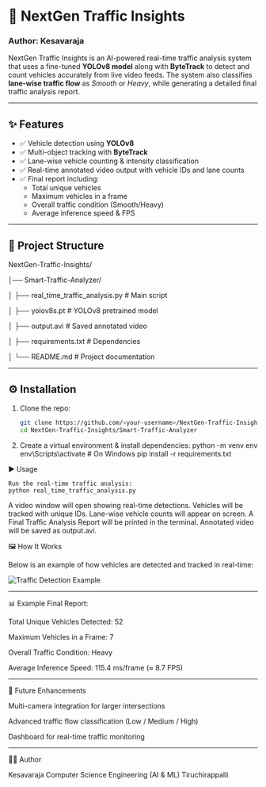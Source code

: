 # 🚦 NextGen Traffic Insights  

### Author: Kesavaraja  

NextGen Traffic Insights is an AI-powered real-time traffic analysis system that uses a fine-tuned **YOLOv8 model** along with **ByteTrack** to detect and count vehicles accurately from live video feeds. The system also classifies **lane-wise traffic flow** as *Smooth* or *Heavy*, while generating a detailed final traffic analysis report.  

---

## ✨ Features  
- ✅ Vehicle detection using **YOLOv8**  
- ✅ Multi-object tracking with **ByteTrack**  
- ✅ Lane-wise vehicle counting & intensity classification  
- ✅ Real-time annotated video output with vehicle IDs and lane counts  
- ✅ Final report including:  
  - Total unique vehicles  
  - Maximum vehicles in a frame  
  - Overall traffic condition (Smooth/Heavy)  
  - Average inference speed & FPS  

---

## 📂 Project Structure  
NextGen-Traffic-Insights/

│── Smart-Traffic-Analyzer/

│ ├── real_time_traffic_analysis.py # Main script

│ ├── yolov8s.pt # YOLOv8 pretrained model

│ ├── output.avi # Saved annotated video

│ ├── requirements.txt # Dependencies

│ └── README.md # Project documentation

---

## ⚙️ Installation  

1. Clone the repo:  
   ```bash
   git clone https://github.com/<your-username>/NextGen-Traffic-Insights.git
   cd NextGen-Traffic-Insights/Smart-Traffic-Analyzer

2. Create a virtual environment & install dependencies:
   python -m venv env
   env\Scripts\activate   # On Windows
   pip install -r requirements.txt

▶️ Usage

    Run the real-time traffic analysis:
    python real_time_traffic_analysis.py
    
  A video window will open showing real-time detections.
  Vehicles will be tracked with unique IDs.
  Lane-wise vehicle counts will appear on screen.
  A Final Traffic Analysis Report will be printed in the terminal.
  Annotated video will be saved as output.avi.
  
🖼️ How It Works

   Below is an example of how vehicles are detected and tracked in real-time:
    
   ![Traffic Detection Example](traffic_detection.png)

 ---
 
📊 Example Final Report:
  
  Total Unique Vehicles Detected: 52
    
  Maximum Vehicles in a Frame: 7
    
  Overall Traffic Condition: Heavy
    
  Average Inference Speed: 115.4 ms/frame (≈ 8.7 FPS)

---

🔮 Future Enhancements

  Multi-camera integration for larger intersections
  
  Advanced traffic flow classification (Low / Medium / High)
  
  Dashboard for real-time traffic monitoring

---

🧑‍💻 Author

Kesavaraja
Computer Science Engineering (AI & ML)
Tiruchirappalli

   
